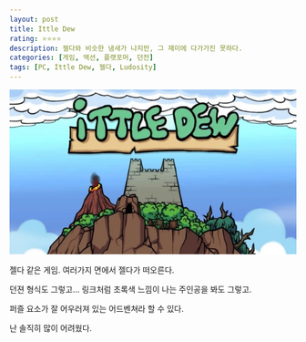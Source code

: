 ```yaml
---
layout: post
title: Ittle Dew
rating: ⭐️⭐️⭐️⭐️
description: 젤다와 비슷한 냄새가 나지만, 그 재미에 다가가진 못하다.
categories: [게임, 액션, 플랫포머, 던전]
tags: [PC, Ittle Dew, 젤다, Ludosity]
---
```


![Ittle Dew](../../images/2013/ittle_dew.jpg)

젤다 같은 게임. 여러가지 면에서 젤다가 떠오른다.

던젼 형식도 그렇고… 링크처럼 초록색 느낌이 나는 주인공을 봐도 그렇고.

퍼즐 요소가 잘 어우러져 있는 어드벤쳐라 할 수 있다.

난 솔직히 많이 어려웠다.